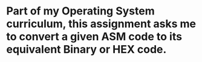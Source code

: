 # Part of my Operating System curriculum, this assignment asks me to convert a given ASM code to its equivalent Binary or HEX code.
